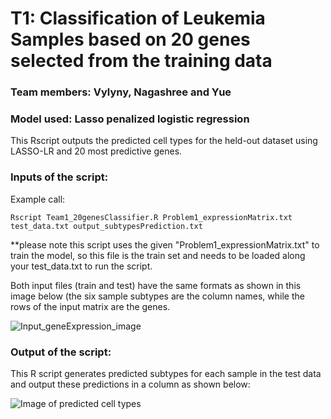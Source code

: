 # T1: Classification of Leukemia Samples based on 20 genes selected from the training data
### Team members: Vylyny, Nagashree and Yue
### Model used: Lasso penalized logistic regression
This Rscript outputs the predicted cell types for the held-out dataset using LASSO-LR and 20 most predictive genes.

### Inputs of the script:
Example call:
```
Rscript Team1_20genesClassifier.R Problem1_expressionMatrix.txt test_data.txt output_subtypesPrediction.txt
```
**please note this script uses the given "Problem1_expressionMatrix.txt" to train the model, so this file is the train set and needs to be loaded along your test_data.txt to run the script.

Both input files (train and test) have the same formats as shown in this image below (the six sample subtypes are the column names, while the rows of the input matrix are the genes.

![Input_geneExpression_image](https://user-images.githubusercontent.com/41202523/139178587-002ea265-fbf7-412b-847a-7ba1650898e3.PNG)

### Output of the script:

This R script generates predicted subtypes for each sample in the test data  and output these predictions in a column as shown below:

![Image of predicted cell types](https://raw.githubusercontent.com/satijamlnyu/T1-1/master/output_example.PNG?token=AJ2LGW5FAJERDYXY5XE547S5ZCHS4)
